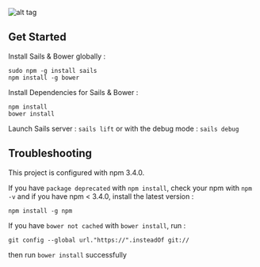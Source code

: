 ![alt tag](http://i.imgur.com/1VdeiBO.png)

Get Started
-------------

  Install Sails & Bower globally :
  ```
  sudo npm -g install sails
  npm install -g bower
  ```
  
  Install Dependencies for Sails & Bower :
  ```
  npm install
  bower install
  ```
  Launch Sails server : `sails lift` or with the debug mode : `sails debug`

Troubleshooting
-------------

  This project is configured with npm 3.4.0.
  
  If you have `package deprecated` with `npm install`, check your npm with `npm -v` and if you have npm < 3.4.0, 
  install the latest version :
  ```
  npm install -g npm
  ```
    
  If you have `bower not cached` with `bower install`, run :
  ```
  git config --global url."https://".insteadOf git://
  ```
  then run `bower install` successfully



